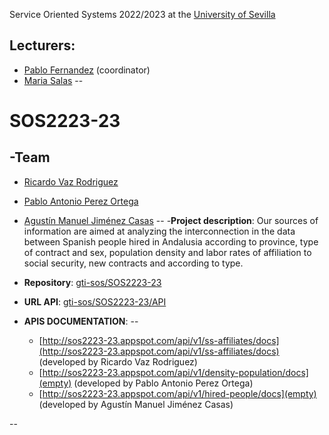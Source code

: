 Service Oriented Systems 2022/2023 at the [University of Sevilla](https://www.us.es)

Lecturers:
--
 - [Pablo Fernandez](https://github.com/pafmon) (coordinator)
 - [Maria Salas](https://github.com/msurbano)
--

# SOS2223-23

-**Team**
--
  - [Ricardo Vaz Rodriguez](https://github.com/ricardovrodri)
  - [Pablo Antonio Perez Ortega](https://github.com/PabPerOrt1)
  - [Agustín Manuel Jiménez Casas](https://github.com/agujimcas)
--
-**Project description**: Our sources of information are aimed at analyzing the interconnection in the data between Spanish people hired in Andalusia according to province, type of contract and sex, population density and labor rates of affiliation to social security, new contracts and according to type.

- **Repository**: [gti-sos/SOS2223-23](https://github.com/gti-sos/SOS2223-23)

- **URL API**: [gti-sos/SOS2223-23/API](https://sos2223-23.ew.r.appspot.com)

- **APIS DOCUMENTATION**: 
--
  - [http://sos2223-23.appspot.com/api/v1/ss-affiliates/docs](http://sos2223-23.appspot.com/api/v1/ss-affiliates/docs)  (developed by Ricardo Vaz Rodriguez)
  - [http://sos2223-23.appspot.com/api/v1/density-population/docs](empty) (developed by Pablo Antonio Perez Ortega)
  - [http://sos2223-23.appspot.com/api/v1/hired-people/docs](empty) (developed by Agustín Manuel Jiménez Casas)

--

